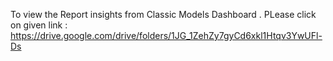 To view the Report insights from Classic Models Dashboard .
PLease click on given link : https://drive.google.com/drive/folders/1JG_1ZehZy7gyCd6xkl1Htqv3YwUFl-Ds
